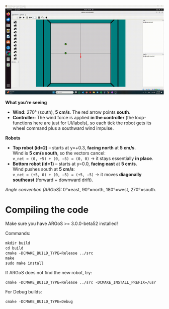 <p align="center">
  <img src="doc/media/demo.gif" alt="e-puck2 wind simulation" width="720">
</p>

**What you’re seeing**

- **Wind:** 270° (south), **5 cm/s**. The red arrow points **south**.
- **Controller:** The wind force is applied **in the controller** (the loop-functions here are just for UI/labels), so each tick the robot gets its wheel command plus a southward wind impulse.

**Robots**
- **Top robot (id=2)** – starts at y=+0.3, **facing north** at **5 cm/s**.  
  Wind is **5 cm/s south**, so the vectors cancel:  
  `v_net ≈ (0, +5) + (0, −5) = (0, 0)` → it stays essentially **in place**.
- **Bottom robot (id=1)** – starts at y=0.0, **facing east** at **5 cm/s**.  
  Wind pushes south at **5 cm/s**:  
  `v_net ≈ (+5, 0) + (0, −5) = (+5, −5)` → it moves **diagonally southeast** (forward + downward drift).

*Angle convention (ARGoS):* 0°=east, 90°=north, 180°=west, 270°=south.


# Compiling the code

Make sure you have ARGoS >= 3.0.0-beta52 installed!

Commands:

```shell
mkdir build
cd build
cmake -DCMAKE_BUILD_TYPE=Release ../src
make
sudo make install
```

If ARGoS does not find the new robot, try:

```shell
cmake -DCMAKE_BUILD_TYPE=Release ../src -DCMAKE_INSTALL_PREFIX=/usr
```

For Debug builds:

```shell
cmake -DCMAKE_BUILD_TYPE=Debug
```
